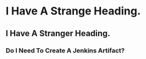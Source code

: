 # I Have A Strange Heading.

## I Have A Stranger Heading.

### Do I Need To Create A Jenkins Artifact?

